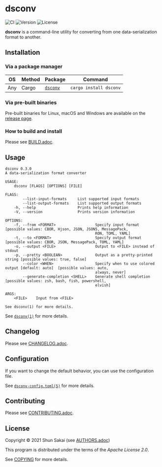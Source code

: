 # dsconv

![CI](https://github.com/sorairolake/dsconv/workflows/CI/badge.svg)
![Version](https://img.shields.io/crates/v/dsconv)
![License](https://img.shields.io/crates/l/dsconv)

**dsconv** is a command-line utility for converting from one
data-serialization format to another.

## Installation

### Via a package manager

| OS  | Method | Package                                     | Command                |
|-----|--------|---------------------------------------------|------------------------|
| Any | Cargo  | [`dsconv`](https://crates.io/crates/dsconv) | `cargo install dsconv` |

### Via pre-built binaries

Pre-built binaries for Linux, macOS and Windows are available on the
[release page](https://github.com/sorairolake/dsconv/releases).

### How to build and install

Please see [BUILD.adoc](BUILD.adoc).

## Usage

    dsconv 0.3.0
    A data-serialization format converter

    USAGE:
        dsconv [FLAGS] [OPTIONS] [FILE]

    FLAGS:
            --list-input-formats     List supported input formats
            --list-output-formats    List supported output formats
        -h, --help                   Prints help information
        -V, --version                Prints version information

    OPTIONS:
        -f, --from <FORMAT>                  Specify input format [possible values: CBOR, Hjson, JSON, JSON5, MessagePack,
                                             RON, TOML, YAML]
        -t, --to <FORMAT>                    Specify output format [possible values: CBOR, JSON, MessagePack, TOML, YAML]
        -o, --output <FILE>                  Output to <FILE> instead of stdout
        -p, --pretty <BOOLEAN>               Output as a pretty-printed string [possible values: true, false]
            --color <WHEN>                   Specify when to use colored output [default: auto]  [possible values: auto,
                                             always, never]
            --generate-completion <SHELL>    Generate shell completion [possible values: zsh, bash, fish, powershell,
                                             elvish]

    ARGS:
        <FILE>    Input from <FILE>

    See dsconv(1) for more details.

See [`dsconv(1)`](doc/man/man1/dsconv.1.adoc) for more details.

## Changelog

Please see [CHANGELOG.adoc](CHANGELOG.adoc).

## Configuration

If you want to change the default behavior, you can use the
configuration file.

See [`dsconv-config.toml(5)`](doc/man/man5/dsconv-config.toml.5.adoc)
for more details.

## Contributing

Please see [CONTRIBUTING.adoc](CONTRIBUTING.adoc).

## License

Copyright © 2021 Shun Sakai (see [AUTHORS.adoc](AUTHORS.adoc))

This program is distributed under the terms of the *Apache License 2.0*.

See [COPYING](COPYING) for more details.
